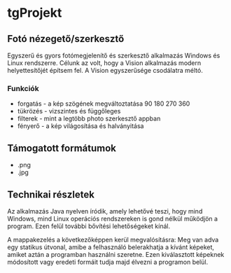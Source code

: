 # tgProjekt
## Fotó nézegető/szerkesztő

Egyszerű és gyors fotómegjelenítő és szerkesztő alkalmazás Windows és Linux rendszerre.
Célunk az volt, hogy a Vision alkalmazás modern helyettesítőjét építsem fel. A Vision egyszerűsége csodálatra méltó.

### Funkciók
  * forgatás - a kép szögének megváltoztatása 90 180 270 360
  * tükrözés - vizszintes és függőleges
  * filterek - mint a legtöbb photo szerkesztő appban 
  * fényerő - a kép világosítása és halványitása
 
## Támogatott formátumok
   * .png 
   * .jpg
 
## Technikai részletek
 Az alkalmazás Java nyelven íródik, amely lehetővé teszi, hogy mind Windows, mind Linux operációs rendszereken is
 gond nélkül működjön a program. Ezen felül további bővítési lehetőségeket kínál.


A mappakezelés a következőképpen kerül megvalósításra: Meg van adva egy statikus útvonal, amibe a felhasználó belerakhatja a kívánt képeket, amiket aztán a programban használni szeretne. Ezen kiválasztott képeknek módosított vagy eredeti formáit tudja majd élvezni a programon belül.
